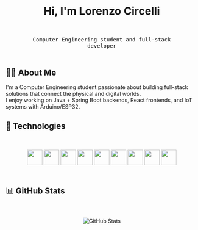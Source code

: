 <h1 align="center" style="margin:50px">Hi, I'm Lorenzo Circelli</h1>
<p align="center"style="margin:50px">
  <span style="font-family: monospace; background: transparent;">Computer Engineering student and full-stack developer</span>
</p>

## 👨‍💻 About Me
I'm a Computer Engineering student passionate about building full-stack solutions that connect the physical and digital worlds.  
I enjoy working on Java + Spring Boot backends, React frontends, and IoT systems with Arduino/ESP32.

## 🔧 Technologies
<div align="center"style="margin:50px">
<img height="40" src="https://cdn.simpleicons.org/javascript?viewbox=auto" />
<img height="40" src="https://cdn.simpleicons.org/python?viewbox=auto" />
<img height="40" src="https://cdn.simpleicons.org/kotlin?viewbox=auto" />
<img height="40" src="https://cdn.simpleicons.org/dart?viewbox=auto" />
<img height="40" src="https://cdn.simpleicons.org/r?viewbox=auto" />
<img height="40" src="https://cdn.simpleicons.org/swift?viewbox=auto" />
<img height="40" src="https://cdn.simpleicons.org/julia?viewbox=auto" />
<img height="40" src="https://cdn.simpleicons.org/haskell?viewbox=auto" />
<img height="40" src="https://cdn.simpleicons.org/clojure?viewbox=auto" />
</div>

## 📊 GitHub Stats
<p align="center" style="margin:50px">
  <picture>
    <source media="(prefers-color-scheme: dark)" srcset="https://github-readme-stats.vercel.app/api?username=LORENZOCIRCELLI&show_icons=true&theme=dark">
    <source media="(prefers-color-scheme: light)" srcset="https://github-readme-stats.vercel.app/api?username=LORENZOCIRCELLI&show_icons=true&theme=light">
    <img src="https://github-readme-stats.vercel.app/api?username=LORENZOCIRCELLI&show_icons=true&theme=radical" alt="GitHub Stats">
  </picture>
</p>
